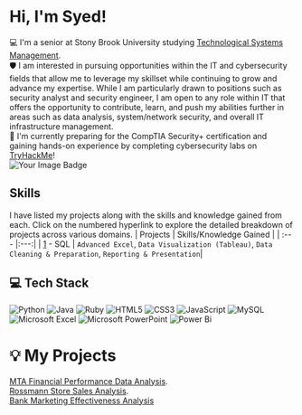 <!-- Level1: Simple bio and stats -->
# Hi, I'm Syed!
💻 I'm a senior at Stony Brook University studying [Technological Systems Management](https://www.stonybrook.edu/undergraduate-admissions/programs/tsm.php).<br/>
🛡️ I am interested in pursuing opportunities within the IT and cybersecurity fields that allow me to leverage my skillset while continuing to grow and advance my expertise. While I am particularly drawn to positions such as security analyst and security engineer, I am open to any role within IT that offers the opportunity to contribute, learn, and push my abilities further in areas such as data analysis, system/network security, and overall IT infrastructure management.<br/>
🔐 I'm currently preparing for the CompTIA Security+ certification and gaining hands-on experience by completing cybersecurity labs on [TryHackMe](https://tryhackme.com/r/p/SyedAfjal)!<br/>
<img src="https://tryhackme-badges.s3.amazonaws.com/SyedAfjal.png" alt="Your Image Badge" />

## Skills  
I have listed my projects along with the skills and knowledge gained from each. Click on the numbered hyperlink to explore the detailed breakdown of projects across various domains.
| Projects | Skills/Knowledge Gained | 
| :--- |:---:|
| [1](https://github.com/SyedAfjal/DataAnalysis-With-MySQL-Tableau) - SQL | `Advanced Excel`, `Data Visualization (Tableau)`, `Data Cleaning & Preparation`, `Reporting & Presentation`|

## 💻 Tech Stack
![Python](https://img.shields.io/badge/python-3670A0?style=for-the-badge&logo=python&logoColor=ffdd54)
![Java](https://img.shields.io/badge/java-%23ED8B00.svg?style=for-the-badge&logo=openjdk&logoColor=white)
![Ruby](https://img.shields.io/badge/ruby-%23CC342D.svg?style=for-the-badge&logo=ruby&logoColor=white)
![HTML5](https://img.shields.io/badge/html5-%23E34F26.svg?style=for-the-badge&logo=html5&logoColor=white)
![CSS3](https://img.shields.io/badge/css3-%231572B6.svg?style=for-the-badge&logo=css3&logoColor=white)
![JavaScript](https://img.shields.io/badge/javascript-%23323330.svg?style=for-the-badge&logo=javascript&logoColor=%23F7DF1E)
![MySQL](https://img.shields.io/badge/mysql-4479A1.svg?style=for-the-badge&logo=mysql&logoColor=white)
![Microsoft Excel](https://img.shields.io/badge/Microsoft_Excel-217346?style=for-the-badge&logo=microsoft-excel&logoColor=white)
![Microsoft PowerPoint](https://img.shields.io/badge/Microsoft_PowerPoint-B7472A?style=for-the-badge&logo=microsoft-powerpoint&logoColor=white)
![Power Bi](https://img.shields.io/badge/power_bi-F2C811?style=for-the-badge&logo=powerbi&logoColor=black)

# 💡 My Projects
[MTA Financial Performance Data Analysis](https://github.com/SyedAfjal/MTA-Financial-Analysis).<br/>
[Rossmann Store Sales Analysis](https://github.com/SyedAfjal/DataAnalysis-With-MySQL-Tableau).<br/>
[Bank Marketing Effectiveness Analysis](https://github.com/SyedAfjal/Bank-Marketing-Effectiveness-Analysis)
<!--
**SyedAfjal/SyedAfjal** is a ✨ _special_ ✨ repository because its `README.md` (this file) appears on your GitHub profile.

Here are some ideas to get you started:

- 🔭 I’m currently working on ...
- 🌱 I’m currently learning ...
- 👯 I’m looking to collaborate on ...
- 🤔 I’m looking for help with ...
- 💬 Ask me about ...
- 📫 How to reach me: ...
- 😄 Pronouns: ...
- ⚡ Fun fact: ...
-->
